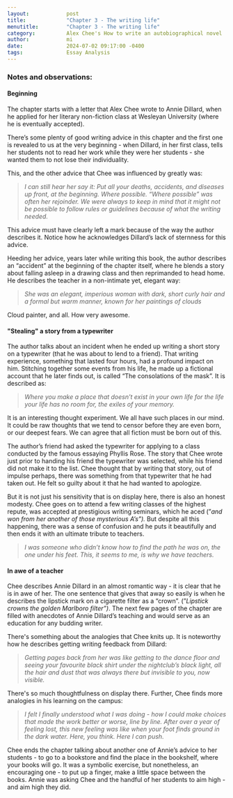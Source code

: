 ```yaml
---
layout:            post
title:             "Chapter 3 - The writing life"
menutitle:         "Chapter 3 - The writing life"
category:          Alex Chee's How to write an autobiographical novel
author:            mi
date:              2024-07-02 09:17:00 -0400
tags:              Essay Analysis
---
```


### Notes and observations:

#### Beginning ####
The chapter starts with a letter that Alex Chee wrote to Annie Dillard, when he applied for her literary non-fiction class at Wesleyan University (where he is eventually accepted).

There’s some plenty of good writing advice in this chapter and the first one is revealed to us at the very beginning - when Dillard, in her first class, tells her students not to read her work while they were her students - she wanted them to not lose their individuality.

This, and the other advice that Chee was influenced by greatly was:

> *I can still hear her say it: Put all your deaths, accidents, and diseases up front, at the beginning. Where possible. “Where possible” was often her rejoinder. We were always to keep in mind that it might not be possible to follow rules or guidelines because of what the writing needed.*
>

This advice must have clearly left a mark because of the way the author describes it. Notice how he acknowledges Dillard’s lack of sternness for this advice.

Heeding her advice, years later while writing this book, the author describes an “accident” at the beginning of the chapter itself, where he blends a story about falling asleep in a drawing class and then reprimanded to head home. He describes the teacher in a non-intimate yet, elegant way:

> *She was an elegant, imperious woman with dark, short curly hair and a formal but warm manner, known for her paintings of clouds*
>

Cloud painter, and all. How very awesome.

#### "Stealing" a story from a typewriter ####
The author talks about an incident when he ended up writing a short story on a typewriter (that he was about to lend to a friend). That writing experience, something that lasted four hours, had a profound impact on him. Stitching together some events from his life, he made up a fictional account that he later finds out, is called “The consolations of the mask”. It is described as:

> *Where you make a place that doesn’t exist in your own life for the life your life has no room for, the exiles of your memory.*
>

It is an interesting thought experiment. We all have such places in our mind. It could be raw thoughts that we tend to censor before they are even born, or our deepest fears. We can agree that all fiction must be born out of this.

The author’s friend had asked the typewriter for applying to a class conducted by the famous essaying Phyllis Rose. The story that Chee wrote just prior to handing his friend the typewriter was selected, while his friend did not make it to the list. Chee thought that by writing that story, out of impulse perhaps, there was something from that typewriter that he had taken out. He felt so guilty about it that he had wanted to apologize.

But it is not just his sensitivity that is on display here, there is also an honest modesty. Chee goes on to attend a few writing classes of the highest repute, was accepted at prestigious writing seminars, which he aced (”*and won from her another of those mysterious A’s”).* But despite all this happening, there was a sense of confusion and he puts it beautifully and then ends it with an ultimate tribute to teachers.

> *I was someone who didn’t know how to find the path he was on, the one under his feet.
This, it seems to me, is why we have teachers.*
>

#### In awe of a teacher ####
Chee describes Annie Dillard in an almost romantic way - it is clear that he is in awe of her. The one sentence that gives that away so easily is when he describes the lipstick mark on a cigarette filter as a “crown”. (”*Lipstick crowns the golden Marlboro filter”)*. The next few pages of the chapter are filled with anecdotes of Annie Dillard’s teaching and would serve as an education for any budding writer.

There's something about the analogies that Chee knits up. It is noteworthy how he describes getting writing feedback from Dillard:

> *Getting pages back from her was like getting to the dance floor and seeing your favourite black shirt under the nightclub’s black light, all the hair and dust that was always there but invisible to you, now visible.*
>

There's so much thoughtfulness on display there. Further, Chee finds more analogies in his learning on the campus:

> *I felt I finally understood what I was doing - how I could make choices that made the work better or worse, line by line. After over a year of feeling lost, this new feeling was like when your foot finds ground in the dark water. Here, you think. Here I can push.*
>

Chee ends the chapter talking about another one of Annie’s advice to her students - to go to a bookstore and find the place in the bookshelf, where your books will go. It was a symbolic exercise, but nonetheless, an encouraging one - to put up a finger, make a little space between the books. Annie was asking Chee and the handful of her students to aim high - and aim high they did.
